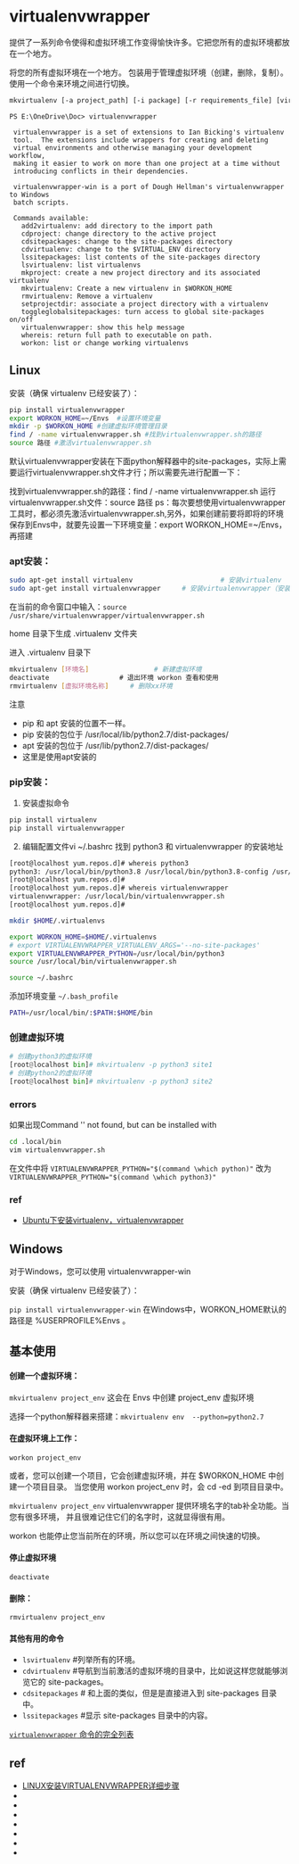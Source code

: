 # virtualenvwrapper

提供了一系列命令使得和虚拟环境工作变得愉快许多。它把您所有的虚拟环境都放在一个地方。

将您的所有虚拟环境在一个地方。
包装用于管理虚拟环境（创建，删除，复制）。
使用一个命令来环境之间进行切换。



```sh
mkvirtualenv [-a project_path] [-i package] [-r requirements_file] [virtualenv options] ENVNAME
```

```
PS E:\OneDrive\Doc> virtualenvwrapper

 virtualenvwrapper is a set of extensions to Ian Bicking's virtualenv
 tool.  The extensions include wrappers for creating and deleting
 virtual environments and otherwise managing your development workflow,
 making it easier to work on more than one project at a time without
 introducing conflicts in their dependencies.

 virtualenvwrapper-win is a port of Dough Hellman's virtualenvwrapper to Windows
 batch scripts.

 Commands available:
   add2virtualenv: add directory to the import path
   cdproject: change directory to the active project
   cdsitepackages: change to the site-packages directory
   cdvirtualenv: change to the $VIRTUAL_ENV directory
   lssitepackages: list contents of the site-packages directory
   lsvirtualenv: list virtualenvs
   mkproject: create a new project directory and its associated virtualenv
   mkvirtualenv: Create a new virtualenv in $WORKON_HOME
   rmvirtualenv: Remove a virtualenv
   setprojectdir: associate a project directory with a virtualenv
   toggleglobalsitepackages: turn access to global site-packages on/off
   virtualenvwrapper: show this help message
   whereis: return full path to executable on path.
   workon: list or change working virtualenvs
```




## Linux

安装（确保 virtualenv 已经安装了）：
```sh
pip install virtualenvwrapper
export WORKON_HOME=~/Envs  #设置环境变量
mkdir -p $WORKON_HOME #创建虚拟环境管理目录
find / -name virtualenvwrapper.sh #找到virtualenvwrapper.sh的路径
source 路径 #激活virtualenvwrapper.sh
```
默认virtualenvwrapper安装在下面python解释器中的site-packages，实际上需要运行virtualenvwrapper.sh文件才行；所以需要先进行配置一下：

找到virtualenvwrapper.sh的路径：find / -name virtualenvwrapper.sh 
运行virtualenvwrapper.sh文件：source 路径
ps：每次要想使用virtualenvwrapper 工具时，都必须先激活virtualenvwrapper.sh,另外，如果创建前要将即将的环境保存到Envs中，就要先设置一下环境变量：export WORKON_HOME=~/Envs，再搭建


### apt安装：
```sh
sudo apt-get install virtualenv                      # 安装virtualenv
sudo apt-get install virtualenvwrapper　　  # 安装virtualenvwrapper（安装此项之前，必须先安装virtualenv）
```

在当前的命令窗口中输入：`source /usr/share/virtualenvwrapper/virtualenvwrapper.sh`

home 目录下生成 .virtualenv 文件夹

进入 .virtualenv 目录下

```sh
mkvirtualenv [环境名]  　　           # 新建虚拟环境
deactivate 　　　　　　　　　　# 退出环境 workon 查看和使用
rmvirtualenv [虚拟环境名称]　　  # 删除xx环境
```

注意
* pip 和 apt 安装的位置不一样。
* pip 安装的包位于 /usr/local/lib/python2.7/dist-packages/
* apt 安装的包位于 /usr/lib/python2.7/dist-packages/
* 这里是使用apt安装的


### pip安装：
1. 安装虚拟命令

  ```sh
  pip install virtualenv
  pip install virtualenvwrapper
  ```


2. 编辑配置文件vi ~/.bashrc
找到 python3 和 virtualenvwrapper 的安装地址

```sh
[root@localhost yum.repos.d]# whereis python3
python3: /usr/local/bin/python3.8 /usr/local/bin/python3.8-config /usr/local/bin/python3 /usr/local/lib/python3.8
[root@localhost yum.repos.d]#
[root@localhost yum.repos.d]# whereis virtualenvwrapper
virtualenvwrapper: /usr/local/bin/virtualenvwrapper.sh
[root@localhost yum.repos.d]#

```
```sh
mkdir $HOME/.virtualenvs
```


```sh
export WORKON_HOME=$HOME/.virtualenvs
# export VIRTUALENVWRAPPER_VIRTUALENV_ARGS='--no-site-packages'
export VIRTUALENVWRAPPER_PYTHON=/usr/local/bin/python3
source /usr/local/bin/virtualenvwrapper.sh
```

```sh
source ~/.bashrc
```



添加环境变量 `~/.bash_profile`
```sh
PATH=/usr/local/bin/:$PATH:$HOME/bin
```

### 创建虚拟环境
```py
# 创建python3的虚拟环境
[root@localhost bin]# mkvirtualenv -p python3 site1
# 创建python2的虚拟环境
[root@localhost bin]# mkvirtualenv -p python3 site2
```



### errors
如果出现Command '' not found, but can be installed with

```sh
cd .local/bin
vim virtualenvwrapper.sh
```
在文件中将 `VIRTUALENVWRAPPER_PYTHON="$(command \which python)"` 改为 `VIRTUALENVWRAPPER_PYTHON="$(command \which python3)"`









### ref
* [Ubuntu下安装virtualenv，virtualenvwrapper](https://www.cnblogs.com/tmdhhl/articles/virtualenv.html)



## Windows

对于Windows，您可以使用 virtualenvwrapper-win

安装（确保 virtualenv 已经安装了）：

`pip install virtualenvwrapper-win`
在Windows中，WORKON_HOME默认的路径是 %USERPROFILE%Envs 。







## 基本使用

#### 创建一个虚拟环境：

`mkvirtualenv project_env` 这会在 Envs 中创建 project_env 虚拟环境

选择一个python解释器来搭建：`mkvirtualenv env  --python=python2.7`



#### 在虚拟环境上工作：

`workon project_env`

或者，您可以创建一个项目，它会创建虚拟环境，并在 $WORKON_HOME 中创建一个项目目录。 当您使用 workon project_env 时，会 cd -ed 到项目目录中。

`mkvirtualenv project_env`
virtualenvwrapper 提供环境名字的tab补全功能。当您有很多环境， 并且很难记住它们的名字时，这就显得很有用。

workon 也能停止您当前所在的环境，所以您可以在环境之间快速的切换。


#### 停止虚拟环境

`deactivate`


#### 删除：

`rmvirtualenv project_env`


#### 其他有用的命令

* `lsvirtualenv`    #列举所有的环境。
* `cdvirtualenv`    #导航到当前激活的虚拟环境的目录中，比如说这样您就能够浏览它的 site-packages。
* `cdsitepackages`   # 和上面的类似，但是是直接进入到 site-packages 目录中。
* `lssitepackages`     #显示 site-packages 目录中的内容。


[`virtualenvwrapper` 命令的完全列表](https://virtualenvwrapper.readthedocs.io/en/latest/command_ref.html)







## ref
* [LINUX安装VIRTUALENVWRAPPER详细步骤](https://www.cnblogs.com/apollo1616/p/10222799.html)
* []()
* []()
* []()
* []()
* []()
* []()
* []()

